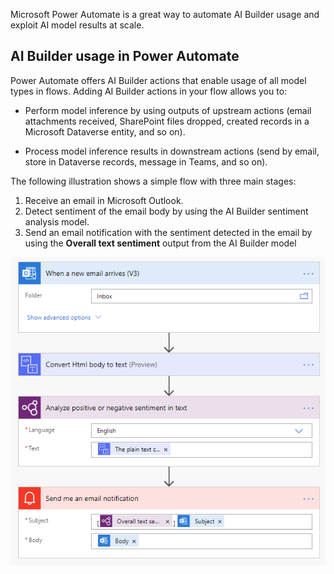 Microsoft Power Automate is a great way to automate AI Builder usage and exploit AI model results at scale.

## AI Builder usage in Power Automate

Power Automate offers AI Builder actions that enable usage of all model types in flows. Adding AI Builder actions in your flow allows you to:

- Perform model inference by using outputs of upstream actions (email attachments received, SharePoint files dropped, created records in a Microsoft Dataverse entity, and so on).

- Process model inference results in downstream actions (send by email, store in Dataverse records, message in Teams, and so on).

The following illustration shows a simple flow with three main stages:

1. Receive an email in Microsoft Outlook.
1. Detect sentiment of the email body by using the AI Builder sentiment analysis model.
1. Send an email notification with the sentiment detected in the email by using the **Overall text sentiment** output from the AI Builder model

![A screenshot of a social media post description automatically generated](../media/01-social-post-flow.png)
